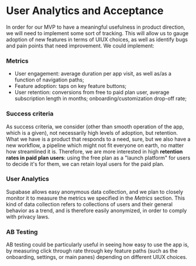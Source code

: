 # User Analytics and Acceptance

In order for our MVP to have a meaningful usefulness in product direction, we will need to implement some sort of tracking. This will allow us to gauge adoption of new features in terms of UIUX choices, as well as identify bugs and pain points that need improvement. We could implement: 

### Metrics

 - User engagement: average duration per app visit, as well as/as a function of navigation paths;
 - Feature adoption: taps on key feature buttons;
 - User retention: conversions from free to paid plan user, average subscription length in months; onboarding/customization drop-off rate;

### Success criteria

As success criteria, we consider (other than smooth operation of the app, which is a given), not necessarily high levels of adoption, but retention. What we have is a product that responds to a need, sure, but we also have a new workflow, a pipeline which might not fit everyone on earth, no matter how streamlined it is. Therefore, we are more interested in high **retention rates in paid plan users**: using the free plan as a "launch platform" for users to decide it's for them, we can retain loyal users for the paid plan. 

### User Analytics

Supabase allows easy anonymous data collection, and we plan to closely monitor it to measure the metrics we specified in the *Metrics* section. This kind of data collection refers to collections of users and their general behavior as a trend, and is therefore easily anonymized, in order to comply with privacy laws. 

### AB Testing

AB testing could be particularly useful in seeing how easy to use the app is, by measuring click through rate through key feature paths (such as the onboarding, settings, or main panes) depending on different UIUX choices. 

